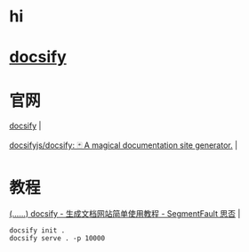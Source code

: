 # hi
# [docsify](home.md)    


# 官网  
<a href="https://docsify.js.org/#/" target="_blank">docsify</a>  |  <br>    
<a href="https://github.com/docsifyjs/docsify/" target="_blank">docsifyjs/docsify: 🃏 A magical documentation site generator.</a>  |  <br>    

# 教程  
<a href="https://segmentfault.com/a/1190000017576714" target="_blank">(……) docsify - 生成文档网站简单使用教程 - SegmentFault 思否</a>  |  <br>    

```  
docsify init .  
docsify serve . -p 10000  
```  
